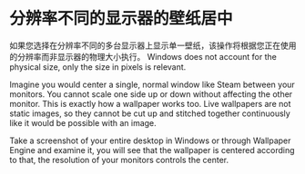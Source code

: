 # 分辨率不同的显示器的壁纸居中

如果您选择在分辨率不同的多台显示器上显示单一壁纸，该操作将根据您正在使用的分辨率而非显示器的物理大小执行。 Windows does not account for the physical size, only the size in pixels is relevant.

Imagine you would center a single, normal window like Steam between your monitors. You cannot scale one side up or down without affecting the other monitor. This is exactly how a wallpaper works too. Live wallpapers are not static images, so they cannot be cut up and stitched together continuously like it would be possible with an image.

Take a screenshot of your entire desktop in Windows or through Wallpaper Engine and examine it, you will see that the wallpaper is centered according to that, the resolution of your monitors controls the center. 